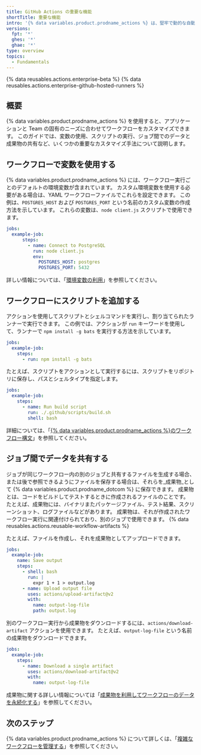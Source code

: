 ```yaml
---
title: GitHub Actions の重要な機能
shortTitle: 重要な機能
intro: '{% data variables.product.prodname_actions %} は、堅牢で動的な自動化の構築ができるように設計されています。 このガイドでは、環境変数、カスタマイズされたスクリプトなどを含む {% data variables.product.prodname_actions %} ワークフローを作成する方法を説明します。'
versions:
  fpt: '*'
  ghes: '*'
  ghae: '*'
type: overview
topics:
  - Fundamentals
---
```


{% data reusables.actions.enterprise-beta %}
{% data reusables.actions.enterprise-github-hosted-runners %}

## 概要

{% data variables.product.prodname_actions %} を使用すると、アプリケーションと Team の固有のニーズに合わせてワークフローをカスタマイズできます。 このガイドでは、変数の使用、スクリプトの実行、ジョブ間でのデータと成果物の共有など、いくつかの重要なカスタマイズ手法について説明します。

## ワークフローで変数を使用する

{% data variables.product.prodname_actions %} には、ワークフロー実行ごとのデフォルトの環境変数が含まれています。 カスタム環境変数を使用する必要がある場合は、YAML ワークフローファイルでこれらを設定できます。 この例は、`POSTGRES_HOST` および `POSTGRES_PORT` という名前のカスタム変数の作成方法を示しています。 これらの変数は、`node client.js` スクリプトで使用できます。

```yaml
jobs:
  example-job:
      steps:
        - name: Connect to PostgreSQL
          run: node client.js
          env:
            POSTGRES_HOST: postgres
            POSTGRES_PORT: 5432
```

詳しい情報については、「[環境変数の利用](/actions/configuring-and-managing-workflows/using-environment-variables)」を参照してください。

## ワークフローにスクリプトを追加する

アクションを使用してスクリプトとシェルコマンドを実行し、割り当てられたランナーで実行できます。 この例では、アクションが `run` キーワードを使用して、ランナーで `npm install -g bats` を実行する方法を示しています。

```yaml
jobs:
  example-job:
    steps:
      - run: npm install -g bats
```

たとえば、スクリプトをアクションとして実行するには、スクリプトをリポジトリに保存し、パスとシェルタイプを指定します。

```yaml
jobs:
  example-job:
    steps:
      - name: Run build script
        run: ./.github/scripts/build.sh
        shell: bash
```

詳細については、「[{% data variables.product.prodname_actions %}のワークフロー構文](/actions/reference/workflow-syntax-for-github-actions#jobsjob_idstepsrun)」を参照してください。

## ジョブ間でデータを共有する

ジョブが同じワークフロー内の別のジョブと共有するファイルを生成する場合、または後で参照できるようにファイルを保存する場合は、それらを_成果物_として {% data variables.product.prodname_dotcom %} に保存できます。 成果物とは、コードをビルドしてテストするときに作成されるファイルのことです。 たとえば、成果物には、バイナリまたパッケージファイル、テスト結果、スクリーンショット、ログファイルなどがあります。 成果物は、それが作成されたワークフロー実行に関連付けられており、別のジョブで使用できます。 {% data reusables.actions.reusable-workflow-artifacts %}

たとえば、ファイルを作成し、それを成果物としてアップロードできます。

```yaml
jobs:
  example-job:
    name: Save output
    steps:
      - shell: bash
        run: |
          expr 1 + 1 > output.log
      - name: Upload output file
        uses: actions/upload-artifact@v2
        with:
          name: output-log-file
          path: output.log
```

別のワークフロー実行から成果物をダウンロードするには、`actions/download-artifact` アクションを使用できます。 たとえば、`output-log-file` という名前の成果物をダウンロードできます。

```yaml
jobs:
  example-job:
    steps:
      - name: Download a single artifact
        uses: actions/download-artifact@v2
        with:
          name: output-log-file
```

成果物に関する詳しい情報については「[成果物を利用してワークフローのデータを永続化する](/actions/configuring-and-managing-workflows/persisting-workflow-data-using-artifacts)」を参照してください。

## 次のステップ

{% data variables.product.prodname_actions %} について詳しくは、「[複雑なワークフローを管理する](/actions/learn-github-actions/managing-complex-workflows)」を参照してください。
